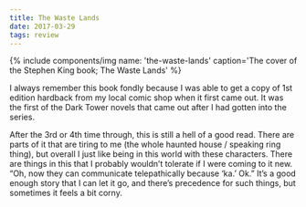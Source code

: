 ```yaml
---
title: The Waste Lands
date: 2017-03-29
tags: review
---
```


{% include components/img name: 'the-waste-lands' caption='The cover of the Stephen King book; The Waste Lands' %}

I always remember this book fondly because I was able to get a copy of 1st edition hardback from my local comic shop when it first came out. It was the first of the Dark Tower novels that came out after I had gotten into the series.

After the 3rd or 4th time through, this is still a hell of a good read. There are parts of it that are tiring to me (the whole haunted house / speaking ring thing), but overall I just like being in this world with these characters. There are things in this that I probably wouldn’t tolerate if I were coming to it new. “Oh, now they can communicate telepathically because ‘ka.’ Ok.” It’s a good enough story that I can let it go, and there’s precedence for such things, but sometimes it feels a bit corny.
